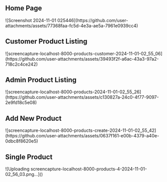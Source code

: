 <h2>Home Page</h2>
![Screenshot 2024-11-01 025446](https://github.com/user-attachments/assets/77368faa-fc5d-4e3a-ae5a-7961e0939cc4)
<h2>Customer Product Listing</h2>
![screencapture-localhost-8000-products-customer-2024-11-01-02_55_06](https://github.com/user-attachments/assets/39493f2f-a6ac-43a3-97a2-718c2c4ce242)
<h2>Admin Product Listing</h2>
![screencapture-localhost-8000-products-2024-11-01-02_55_26](https://github.com/user-attachments/assets/c130827a-24c0-4f77-9097-2e9fd18c5e08)
<h2>Add New Product</h2>
![screencapture-localhost-8000-products-create-2024-11-01-02_55_42](https://github.com/user-attachments/assets/0637f161-e00b-4379-a40e-0dbc8f8620e5)
<h2>Single Product</h2>
![Uploading screencapture-localhost-8000-products-4-2024-11-01-02_56_03.png…]()
